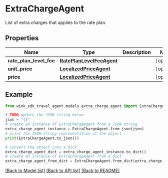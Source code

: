 # ExtraChargeAgent

List of extra charges that applies to the rate plan.

## Properties

Name | Type | Description | Notes
------------ | ------------- | ------------- | -------------
**rate_plan_level_fee** | [**RatePlanLevelFeeAgent**](RatePlanLevelFeeAgent.md) |  | [optional] 
**unit_price** | [**LocalizedPriceAgent**](LocalizedPriceAgent.md) |  | [optional] 
**price** | [**LocalizedPriceAgent**](LocalizedPriceAgent.md) |  | [optional] 

## Example

```python
from wink_sdk_travel_agent.models.extra_charge_agent import ExtraChargeAgent

# TODO update the JSON string below
json = "{}"
# create an instance of ExtraChargeAgent from a JSON string
extra_charge_agent_instance = ExtraChargeAgent.from_json(json)
# print the JSON string representation of the object
print(ExtraChargeAgent.to_json())

# convert the object into a dict
extra_charge_agent_dict = extra_charge_agent_instance.to_dict()
# create an instance of ExtraChargeAgent from a dict
extra_charge_agent_from_dict = ExtraChargeAgent.from_dict(extra_charge_agent_dict)
```
[[Back to Model list]](../README.md#documentation-for-models) [[Back to API list]](../README.md#documentation-for-api-endpoints) [[Back to README]](../README.md)


